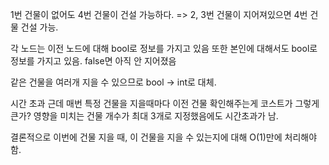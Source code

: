 1번 건물이 없어도 4번 건물이 건설 가능하다.
=> 2, 3번 건물이 지어져있으면 4번 건물 건설 가능.

각 노드는 이전 노드에 대해 bool로 정보를 가지고 있음
또한 본인에 대해서도 bool로 정보를 가지고 있음.
false면 아직 안 지어졌음

같은 건물을 여러개 지을 수 있으므로 bool -> int로 대체.

시간 초과
근데 매번 특정 건물을 지을때마다 이전 건물 확인해주는게 코스트가 그렇게 큰가?
영향을 미치는 건물 개수가 최대 3개로 지정했음에도 시간초과가 남.

결론적으로 이번에 건물 지을 때, 이 건물을 지을 수 있는지에 대해 O(1)만에 처리해야함.
